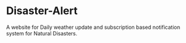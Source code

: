 # Disaster-Alert
A website for Daily weather update and subscription based notification system for Natural Disasters.
